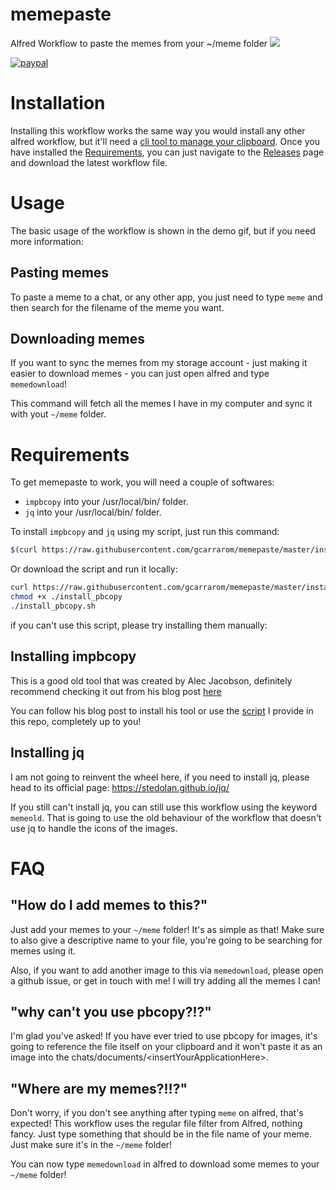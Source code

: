 # memepaste
Alfred Workflow to paste the memes from your ~/meme folder
![](demo.gif)

[![paypal](https://www.paypalobjects.com/en_US/i/btn/btn_donateCC_LG.gif)](https://paypal.me/guicarraro)

# Installation
Installing this workflow works the same way you would install any other alfred workflow, but it'll need a [cli tool to manage your clipboard](#installing-impbcopy).
Once you have installed the [Requirements](#requirements), you can just navigate to the [Releases](https://github.com/gcarrarom/memepaste/releases) page and download the latest workflow file.

# Usage
The basic usage of the workflow is shown in the demo gif, but if you need more information:
## Pasting memes
To paste a meme to a chat, or any other app, you just need to type `meme` and then search for the filename of the meme you want. 
## Downloading memes
If you want to sync the memes from my storage account - just making it easier to download memes - you can just open alfred and type `memedownload`!

This command will fetch all the memes I have in my computer and sync it with yout `~/meme` folder. 
# Requirements

To get memepaste to work, you will need a couple of softwares:
* `impbcopy` into your /usr/local/bin/ folder. 
* `jq` into your /usr/local/bin/ folder.

To install `impbcopy` and `jq` using my script, just run this command:
```bash
$(curl https://raw.githubusercontent.com/gcarrarom/memepaste/master/install_pbcopy.sh)
```
Or download the script and run it locally:
```bash
curl https://raw.githubusercontent.com/gcarrarom/memepaste/master/install_pbcopy.sh --output install_pbcopy.sh
chmod +x ./install_pbcopy
./install_pbcopy.sh
```

if you can't use this script, please try installing them manually:
## Installing impbcopy
This is a good old tool that was created by Alec Jacobson, definitely recommend checking it out from his blog post [here](https://www.alecjacobson.com/weblog/?p=3816)

You can follow his blog post to install his tool or use the [script](install_pbcopy.sh) I provide in this repo, completely up to you!

## Installing jq
I am not going to reinvent the wheel here, if you need to install jq, please head to its official page: 
https://stedolan.github.io/jq/

If you still can't install jq, you can still use this workflow using the keyword `memeold`. That is going to use the old behaviour of the workflow that doesn't use jq to handle the icons of the images.

# FAQ

## "How do I add memes to this?"
Just add your memes to your `~/meme` folder! It's as simple as that! Make sure to also give a descriptive name to your file, you're going to be searching for memes using it.

Also, if you want to add another image to this via `memedownload`, please open a github issue, or get in touch with me! I will try adding all the memes I can!

## "why can't you use pbcopy?!?"
I'm glad you've asked! If you have ever tried to use pbcopy for images, it's going to reference the file itself on your clipboard and it won't paste it as an image into the chats/documents/\<insertYourApplicationHere>.

## "Where are my memes?!!?"
Don't worry, if you don't see anything after typing `meme` on alfred, that's expected! This workflow uses the regular file filter from Alfred, nothing fancy. Just type something that should be in the file name of your meme. Just make sure it's in the `~/meme` folder!

You can now type `memedownload` in alfred to download some memes to your `~/meme` folder!
